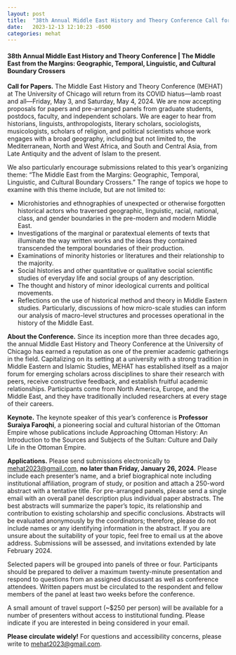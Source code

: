 ```yaml
---
layout: post
title:  "38th Annual Middle East History and Theory Conference Call for Papers"
date:   2023-12-13 12:10:23 -0500
categories: mehat
---
```


<h4>38th Annual Middle East History and Theory Conference | The Middle East from the Margins: Geographic, Temporal, Linguistic, and Cultural Boundary Crossers</h4> 

<b>Call for Papers.</b> The Middle East History and Theory Conference (MEHAT) at The University of Chicago will return from its COVID hiatus—lamb roast and all—Friday, May 3, and Saturday, May 4, 2024. We are now accepting proposals for papers and pre-arranged panels from graduate students, postdocs, faculty, and independent scholars. We are eager to hear from historians, linguists, anthropologists, literary scholars, sociologists, musicologists, scholars of religion, and political scientists whose work engages with a broad geography, including but not limited to, the Mediterranean, North and West Africa, and South and Central Asia, from Late Antiquity and the advent of Islam to the present. 

We also particularly encourage submissions related to this year’s organizing theme: “The Middle East from the Margins: Geographic, Temporal, Linguistic, and Cultural Boundary Crossers.” The range of topics we hope to examine with this theme include, but are not limited to:
<ul>
    <li>Microhistories and ethnographies of unexpected or otherwise forgotten historical actors who traversed geographic, linguistic, racial, national, class, and gender boundaries in the pre-modern and modern Middle East.</li> 
    <li>Investigations of the marginal or paratextual elements of texts that illuminate the way written works and the ideas they contained transcended the temporal boundaries of their production.</li>
    <li>Examinations of minority histories or literatures and their relationship to the majority.</li>
    <li>Social histories and other quantitative or qualitative social scientific studies of everyday life and social groups of any description.</li> 
    <li>The thought and history of minor ideological currents and political movements.</li>
    <li>Reflections on the use of historical method and theory in Middle Eastern studies. Particularly, discussions of how micro-scale studies can inform our analysis of macro-level structures and processes operational in the history of the Middle East.</li>
</ul>

<b>About the Conference.</b> Since its inception more than three decades ago, the annual Middle East History and Theory Conference at the University of Chicago has earned a reputation as one of the premier academic gatherings in the field. Capitalizing on its setting at a university with a strong tradition in Middle Eastern and Islamic Studies, MEHAT has established itself as a major forum for emerging scholars across disciplines to share their research with peers, receive constructive feedback, and establish fruitful academic relationships. Participants come from North America, Europe, and the Middle East, and they have traditionally included researchers at every stage of their careers.

<b>Keynote.</b> The keynote speaker of this year’s conference is <b>Professor Suraiya Faroqhi</b>, a pioneering social and cultural historian of the Ottoman Empire whose publications include Approaching Ottoman History: An Introduction to the Sources and Subjects of the Sultan: Culture and Daily Life in the Ottoman Empire. 

<b>Applications.</b> Please send submissions electronically to <a href="mailto:mehat2023@gmail.com">mehat2023@gmail.com</a>, <b>no later than Friday, January 26, 2024.</b> Please include each presenter’s name, and a brief biographical note including institutional affiliation, program of study, or position and attach a 250-word abstract with a tentative title. For pre-arranged panels, please send a single email with an overall panel description plus individual paper abstracts. The best abstracts will summarize the paper’s topic, its relationship and contribution to existing scholarship and specific conclusions. Abstracts will be evaluated anonymously by the coordinators; therefore, please do not include names or any identifying information in the abstract. If you are unsure about the suitability of your topic, feel free to email us at the above address. Submissions will be assessed, and invitations extended by late February 2024.

Selected papers will be grouped into panels of three or four. Participants should be prepared to deliver a maximum twenty-minute presentation and respond to questions from an assigned discussant as well as conference attendees. Written papers must be circulated to the respondent and fellow members of the panel at least two weeks before the conference. 

A small amount of travel support (~$250 per person) will be available for a number of presenters without access to institutional funding. Please indicate if you are interested in being considered in your email. 

<b>Please circulate widely!</b> For questions and accessibility concerns, please write to <a href="mailto:mehat2023@gmail.com">mehat2023@gmail.com</a>. 
